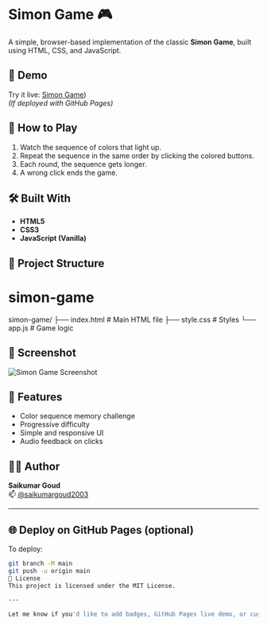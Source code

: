 # Simon Game 🎮

A simple, browser-based implementation of the classic **Simon Game**, built using HTML, CSS, and JavaScript.

## 🚀 Demo

Try it live: [Simon Game](https://saikumargoud2003.github.io/simon-game-../))  
*(If deployed with GitHub Pages)*

## 🧠 How to Play

1. Watch the sequence of colors that light up.
2. Repeat the sequence in the same order by clicking the colored buttons.
3. Each round, the sequence gets longer.
4. A wrong click ends the game.

## 🛠️ Built With

- **HTML5**
- **CSS3**
- **JavaScript (Vanilla)**

## 📂 Project Structure

# simon-game
simon-game/
├── index.html # Main HTML file
├── style.css # Styles
└── app.js # Game logic

## 📸 Screenshot

![Simon Game Screenshot](https://user-images.githubusercontent.com/your-screenshot-link.png)

## 📌 Features

- Color sequence memory challenge
- Progressive difficulty
- Simple and responsive UI
- Audio feedback on clicks

## 👨‍💻 Author

**Saikumar Goud**  
📫 [@saikumargoud2003](https://github.com/saikumargoud2003)

---

## 🌐 Deploy on GitHub Pages (optional)

To deploy:

```bash
git branch -M main
git push -u origin main
🪪 License
This project is licensed under the MIT License.

---

Let me know if you'd like to add badges, GitHub Pages live demo, or customize it further!
